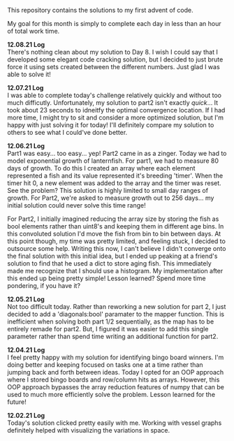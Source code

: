 This repository contains the solutions to my first advent of code. 

My goal for this month is simply to complete each day in less than an hour of total work time.

<b>12.08.21 Log</b><br>
There's nothing clean about my solution to Day 8. I wish I could say that I developed some elegant code cracking solution, but I decided to just brute force it using sets created between the different numbers. Just glad I was able to solve it!

<b>12.07.21 Log</b><br>
I was able to complete today's challenge relatively quickly and without too much difficutly. Unfortunately, my solution to part2 isn't exactly *quick*... It took about 23 seconds to idneitfy the optimal convergence location. If I had more time, I might try to sit and consider a more optimized solution, but I'm happy with just solving it for today! I'll definitely compare my solution to others to see what I could've done better.

<b>12.06.21 Log</b><br>
Part1 was easy... too easy... yep! Part2 came in as a zinger. Today we had to model exponential growth of lanternfish. For part1, we had to measure 80 days of growth. To do this I created an array where each element represented a fish and its value represented it's breeding 'timer'. When the timer hit 0, a new element was added to the array and the timer was reset. See the problem? This solution is highly limited to small day ranges of growth. For Part2, we're asked to measure growth out to 256 days... my initial solution could never solve this time range!

For Part2, I initially imagined reducing the array size by storing the fish as bool elements rather than uint8's and keeping them in different age bins. In this convoluted solution I'd move the fish from bin to bin between days. At this point though, my time was pretty limited, and feeling stuck, I decided to outsource some help. Writing this now, I can't believe I didn't converge onto the final solution with this initial idea, but I ended up peaking at a friend's solution to find that he used a dict to store aging fish. This immediately made me recognize that I should use a histogram. My implementation after this ended up being pretty simple! Lesson learned? Spend more time pondering, if you have it?

<b>12.05.21 Log</b><br>
Not too difficult today. Rather than reworking a new solution for part 2, I just decided to add a 'diagonals:bool' paramater to the mapper function. This is inefficient when solving both part 1/2 sequentially, as the map has to be entirely remade for part2. But, I figured it was easier to add this single parameter rather than spend time writing an additional function for part2.

<b>12.04.21 Log</b><br>
I feel pretty happy with my solution for identifying bingo board winners. I'm doing better and keeping focused on tasks one at a time rather than jumping back and forth between ideas. Today I opted for an OOP approach where I stored bingo boards and row/column hits as arrays. However, this OOP approach bypasses the array reduction features of numpy that can be used to much more efficiently solve the problem. Lesson learned for the future!

<b>12.02.21 Log</b><br>
Today's solution clicked pretty easily with me. Working with vessel graphs definitely helped with visualizing the variations in space.
